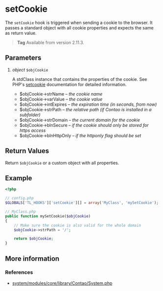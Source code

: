 # setCookie

The `setCookie` hook is triggered when sending a cookie to the browser. It passes
a standard object with all cookie properties and expects the same as return value.

> **Tag** Available from version 2.11.3.


## Parameters

1. *object* `$objCookie`

    A stdClass instance that contains the properties of the cookie. See PHP's
    [setcookie](http://php.net/setcookie) documentation for detailed information.
    - $objCookie->strName       *– the cookie name*
    - $objCookie->varValue      *– the cookie value*
    - $objCookie->intExpires    *– the expiration time (in seconds, from now)*
    - $objCookie->strPath       *– the relative path (if Contao is installed in a subfolder)*
    - $objCookie->strDomain     *– the current domain for the cookie*
    - $objCookie->blnSecure     *– if the cookie should only be stored for https access*
    - $objCookie->blnHttpOnly   *– if the httponly flag should be set*


## Return Values

Return `$objCookie` or a custom object with all properties.


## Example

```php
<?php

// config.php
$GLOBALS['TL_HOOKS']['setCookie'][] = array('MyClass', 'mySetCookie');

// MyClass.php
public function mySetCookie($objCookie)
{
    // Make sure the cookie is also valid for the whole domain
    $objCookie->strPath = '/';

    return $objCookie;
}
```


## More information


### References

- [system/modules/core/library/Contao/System.php](https://github.com/contao/core/blob/3.5.0/system/modules/core/library/Contao/System.php#L566-L572)
